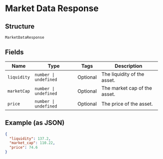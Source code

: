 
# Market Data Response

## Structure

`MarketDataResponse`

## Fields

| Name | Type | Tags | Description |
|  --- | --- | --- | --- |
| `liquidity` | `number \| undefined` | Optional | The liquidity of the asset. |
| `marketCap` | `number \| undefined` | Optional | The market cap of the asset. |
| `price` | `number \| undefined` | Optional | The price of the asset. |

## Example (as JSON)

```json
{
  "liquidity": 137.2,
  "market_cap": 110.22,
  "price": 74.6
}
```

